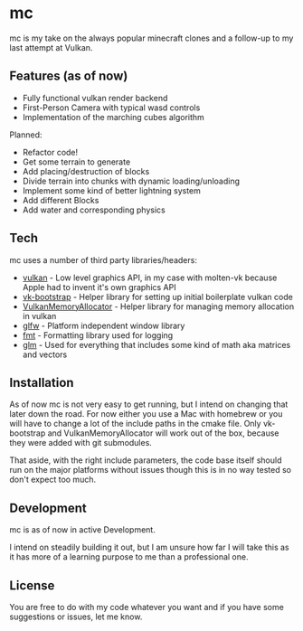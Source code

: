 # mc

mc is my take on the always popular minecraft clones and a follow-up to my last attempt at Vulkan. 

## Features (as of now)

- Fully functional vulkan render backend
- First-Person Camera with typical wasd controls 
- Implementation of the marching cubes algorithm

Planned: 

- Refactor code! 
- Get some terrain to generate 
- Add placing/destruction of blocks
- Divide terrain into chunks with dynamic loading/unloading
- Implement some kind of better lightning system
- Add different Blocks
- Add water and corresponding physics 

## Tech

mc uses a number of third party libraries/headers:

- [vulkan] - Low level graphics API, in my case with molten-vk because Apple had to invent it's own graphics API
- [vk-bootstrap] - Helper library for setting up initial boilerplate vulkan code
- [VulkanMemoryAllocator] - Helper library for managing memory allocation in vulkan
- [glfw] - Platform independent window library
- [fmt] - Formatting library used for logging
- [glm] - Used for everything that includes some kind of math aka matrices and vectors

## Installation

As of now mc is not very easy to get running, but I intend on changing that later down the road. For now either you use a Mac with homebrew or you will have to change a lot of the include paths in the cmake file. Only vk-bootstrap and VulkanMemoryAllocator will work out of the box, because they were added with git submodules.

That aside, with the right include parameters, the code base itself should run on the major platforms without issues though this is in no way tested so don't expect too much. 

## Development

mc is as of now in active Development. 

I intend on steadily building it out, but I am unsure how far I will take this as it has more of a learning purpose to me than a professional one.

## License

You are free to do with my code whatever you want and if you have some suggestions or issues, let me know.

[vulkan]:<https://www.vulkan.org>
[vk-bootstrap]:<https://github.com/charles-lunarg/vk-bootstrap>
[VulkanMemoryAllocator]:<https://github.com/GPUOpen-LibrariesAndSDKs/VulkanMemoryAllocator>
[glfw]:<https://github.com/glfw/glfw>
[fmt]:<https://github.com/fmtlib/fmt>
[glm]:<https://github.com/g-truc/glm>